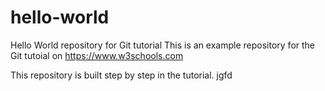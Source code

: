 # hello-world
Hello World repository for Git tutorial
This is an example repository for the Git tutoial on https://www.w3schools.com

This repository is built step by step in the tutorial.
jgfd
